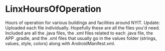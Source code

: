 # LinxHoursOfOperation
Hours of operation for various buildings and facilities around NYIT.
Update: Uploaded each file individually. Hopefully these are all the files you'd need. Included are all the .java files, the .xml files related to each .java file, the APP .gradle, and the .xml files that usually go in the values folder (strings, values, style, colors) along with AndroidManifest.xml.
